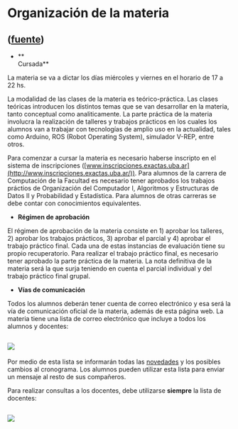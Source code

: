 # Organización de la materia
([fuente](https://campus.exactas.uba.ar/course/view.php?id=1028&section=2))
---
  - **  
Cursada**

La materia se va a dictar los días miércoles y viernes en el horario de 17 a
22 hs.

La modalidad de las clases de la materia es teórico-práctica. Las clases
teóricas introducen los distintos temas que se van desarrollar en la materia,
tanto conceptual como analiticamente. La parte práctica de la materia
involucra la realización de talleres y trabajos prácticos en los cuales los
alumnos van a trabajar con tecnologías de amplio uso en la actualidad, tales
como Arduino, ROS (Robot Operating System), simulador V-REP, entre otros.

Para comenzar a cursar la materia es necesario haberse inscripto en el sistema
de inscripciones
([www.inscripciones.exactas.uba.ar](http://www.inscripciones.exactas.uba.ar/)).
Para alumnos de la carrera de Computación de la Facultad es necesario tener
aprobados los trabajos práctios de Organización del Computador I, Algoritmos y
Estructuras de Datos II y Probabilidad y Estadística. Para alumnos de otras
carreras se debe contar con conocimientos equivalentes.

  - **Régimen de aprobación**

El régimen de aprobación de la materia consiste en 1) aprobar los talleres, 2)
aprobar los trabajos prácticos, 3) aprobar el parcial y 4) aprobar el trabajo
práctico final. Cada una de estas instancias de evaluación tiene su propio
recuperatorio. Para realizar el trabajo práctico final, es necesario tener
aprobado la parte práctica de la materia. La nota definitiva de la materia
será la que surja teniendo en cuenta el parcial individual y del trabajo
práctico final grupal.

  - **Vías de comunicación**

Todos los alumnos deberán tener cuenta de correo electrónico y esa será la vía
de comunicación oficial de la materia, además de esta página web. La materia
tiene una lista de correo electrónico que incluye a todos los alumnos y
docentes:

![](http://www.dc.uba.ar/materias/robmovil/2016/c2/imagenes/robotica-alu)  
---  
  
Por medio de esta lista se informarán todas las
[novedades](https://campus.exactas.uba.ar/mod/forum/view.php?id=53786
"Novedades") y los posibles cambios al cronograma. Los alumnos pueden utilizar
esta lista para enviar un mensaje al resto de sus compañeros.

Para realizar consultas a los docentes, debe utilizarse **siempre** la lista
de docentes:

![](http://www.dc.uba.ar/materias/robmovil/2016/c2/imagenes/robotica-doc)  
---  
  

